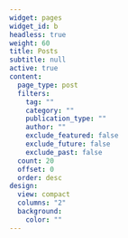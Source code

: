 ```yaml
---
widget: pages
widget_id: b
headless: true
weight: 60
title: Posts
subtitle: null
active: true
content:
  page_type: post
  filters:
    tag: ""
    category: ""
    publication_type: ""
    author: ""
    exclude_featured: false
    exclude_future: false
    exclude_past: false
  count: 20
  offset: 0
  order: desc
design:
  view: compact
  columns: "2"
  background:
    color: ""
---
```


